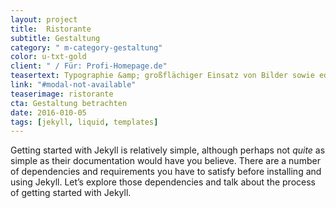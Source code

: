 ```yaml
---
layout: project
title:  Ristorante
subtitle: Gestaltung
category: " m-category-gestaltung"
color: u-txt-gold
client: " / Für: Profi-Homepage.de"
teasertext: Typographie &amp; großflächiger Einsatz von Bilder sowie edle Farb&shy;wahl ergeben ein stimmiges, durchdachtes Gesamtbild.
link: "#modal-not-available"
teaserimage: ristorante
cta: Gestaltung betrachten
date: 2016-010-05
tags: [jekyll, liquid, templates]
---
```

Getting started with Jekyll is relatively simple, although perhaps not *quite* as simple as their documentation would have you believe. There are a number of dependencies and requirements you have to satisfy before installing and using Jekyll. Let’s explore those dependencies and talk about the process of getting started with Jekyll.
